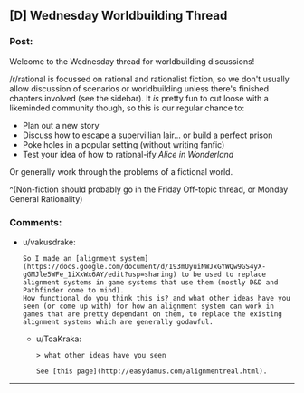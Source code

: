 ## [D] Wednesday Worldbuilding Thread

### Post:

Welcome to the Wednesday thread for worldbuilding discussions!

/r/rational is focussed on rational and rationalist fiction, so we don't usually allow discussion of scenarios or worldbuilding unless there's finished chapters involved (see the sidebar).  It *is* pretty fun to cut loose with a likeminded community though, so this is our regular chance to:

* Plan out a new story
* Discuss how to escape a supervillian lair... or build a perfect prison
* Poke holes in a popular setting (without writing fanfic)
* Test your idea of how to rational-ify *Alice in Wonderland*

Or generally work through the problems of a fictional world.

^(Non-fiction should probably go in the Friday Off-topic thread, or Monday General Rationality)


### Comments:

- u/vakusdrake:
  ```
  So I made an [alignment system](https://docs.google.com/document/d/193mUyuiNWJxGYWQw9GS4yX-gGMJle5WFe_1iXxWx6AY/edit?usp=sharing) to be used to replace alignment systems in game systems that use them (mostly D&D and Pathfinder come to mind).                      
  How functional do you think this is? and what other ideas have you seen (or come up with) for how an alignment system can work in games that are pretty dependant on them, to replace the existing alignment systems which are generally godawful.
  ```

  - u/ToaKraka:
    ```
    > what other ideas have you seen

    See [this page](http://easydamus.com/alignmentreal.html).
    ```

---

